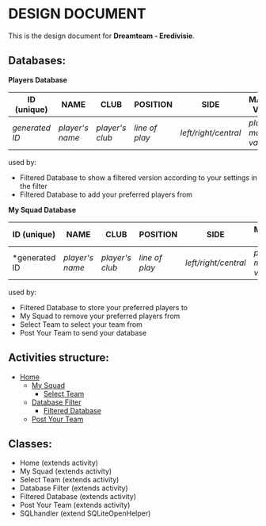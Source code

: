 DESIGN DOCUMENT
===============

This is the design document for **Dreamteam - Eredivisie**.

Databases:
----------

**Players Database**

| ID (unique)    | NAME            | CLUB            | POSITION       | SIDE                 | MARKET VALUE            |
| -------------- | --------------- | --------------- | -------------- | -------------------- | ----------------------- |
| *generated ID* | *player's name* | *player's club* | *line of play* | *left/right/central* | *player's market value* |

used by:
- Filtered Database to show a filtered version according to your settings in the filter
- Filtered Database to add your preferred players from

**My Squad Database**

|ID (unique)  | NAME            | CLUB            | POSITION       | SIDE                 | MARKET VALUE            |
| ----------- | --------------- | --------------- | -------------- | -------------------- | ----------------------- |
|*generated ID| *player's name* | *player's club* | *line of play* | *left/right/central* | *player's market value* |

used by: 
- Filtered Database to store your preferred players to
- My Squad to remove your preferred players from
- Select Team to select your team from
- Post Your Team to send your database

Activities structure:
---------------------
* [Home][]
	* [My Squad][]
		* [Select Team][]
	* [Database Filter][]
		* [Filtered Database][]
	* [Post Your Team][]

[Home]: https://github.com/Sjaakja/native_app/blob/master/doc/home.png
[My Squad]: https://github.com/Sjaakja/native_app/blob/master/doc/my_squad.png
[Select Team]: https://github.com/Sjaakja/native_app/blob/master/doc/input.png
[Database Filter]: https://github.com/Sjaakja/native_app/blob/master/doc/database_filter.png
[Filtered Database]: https://github.com/Sjaakja/native_app/blob/master/doc/filtered_database.png
[Post Your Team]: https://github.com/Sjaakja/native_app/blob/master/doc/post.png

Classes:
--------
* Home (extends activity)
* My Squad (extends activity)
* Select Team (extends activity)
* Database Filter (extends activity)
* Filtered Database (extends activity)
* Post Your Team (extends activity)
* SQLhandler (extend SQLiteOpenHelper)
